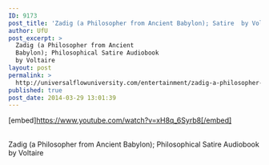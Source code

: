 ```yaml
---
ID: 9173
post_title: 'Zadig (a Philosopher from Ancient Babylon); Satire  by Voltaire'
author: UfU
post_excerpt: >
  Zadig (a Philosopher from Ancient
  Babylon); Philosophical Satire Audiobook
  by Voltaire
layout: post
permalink: >
  http://universalflowuniversity.com/entertainment/zadig-a-philosopher-from-ancient-babylon-satire-by-voltaire/
published: true
post_date: 2014-03-29 13:01:39
---
```

[embed]https://www.youtube.com/watch?v=xH8q_6Syrb8[/embed]</br></br>
<p>Zadig (a Philosopher from Ancient Babylon); Philosophical Satire Audiobook by Voltaire</p>